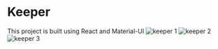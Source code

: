 # Keeper
This project is built using React and Material-UI
![keeper 1](https://user-images.githubusercontent.com/88822983/177931050-028a1993-e44f-4e0d-aa7d-df4a929e63e7.png)
![keeper 2](https://user-images.githubusercontent.com/88822983/177931168-cb80a67c-f6d6-4c9f-8b08-3aa0edd83e1c.png)
![keeper 3](https://user-images.githubusercontent.com/88822983/177931183-a1a03b6c-8ef0-4dd4-90fd-0d46106aac40.png)
